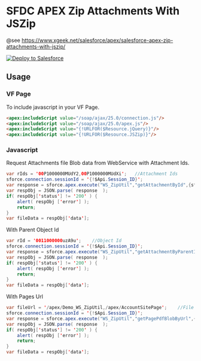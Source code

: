 # SFDC APEX Zip Attachments With JSZip
@see https://www.xgeek.net/salesforce/apex/salesforce-apex-zip-attachments-with-jszip/

<a href="https://githubsfdeploy.herokuapp.com?owner=xgeek-net&repo=sfdc-apex-zip">
  <img alt="Deploy to Salesforce"
       src="https://raw.githubusercontent.com/afawcett/githubsfdeploy/master/src/main/webapp/resources/img/deploy.png">
</a>

## Usage

### VF Page
To include javascript in your VF Page.

```html
<apex:includeScript value="/soap/ajax/25.0/connection.js"/>
<apex:includeScript value="/soap/ajax/25.0/apex.js"/>
<apex:includeScript value="{!URLFOR($Resource.jQuery)}"/>
<apex:includeScript value="{!URLFOR($Resource.JSZip)}"/>
```
### Javascript
Request Attachments file Blob data from WebService with Attachment Ids.

```java
var rIds = '00P1000000MUdY2,00P1000000MUdXi';	//Attachment Ids
sforce.connection.sessionId = '{!$Api.Session_ID}';
var response = sforce.apex.execute("WS_ZipUtil","getAttachmentById",{sfdcId:rIds});
var respObj = JSON.parse( response  );
if( respObj['status'] != '200' ) {
	alert( respObj ['error'] );
	return;
}
var fileData = respObj['data'];
```
With Parent Object Id

```java
var rId = '0011000000uzA9u';	//Object Id
sforce.connection.sessionId = '{!$Api.Session_ID}';
var response = sforce.apex.execute("WS_ZipUtil","getAttachmentByParentId",{sfdcId:rId});
var respObj = JSON.parse( response  );
if( respObj['status'] != '200' ) {
	alert( respObj ['error'] );
	return;
}
var fileData = respObj['data'];
```

With Pages Url

```java
var fileUrl = '/apex/Demo_WS_ZipUtil,/apex/AccountSitePage';	//File url
sforce.connection.sessionId = '{!$Api.Session_ID}';
var response = sforce.apex.execute("WS_ZipUtil","getPagePdfBlobByUrl",{pageUrl:fileUrl});
var respObj = JSON.parse( response  );
if( respObj['status'] != '200' ) {
	alert( respObj ['error'] );
	return;
}
var fileData = respObj['data'];
```
